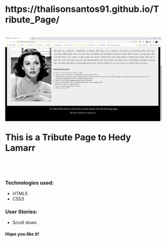 <h1>https://thalisonsantos91.github.io/Tribute_Page/<h1>
<img src="Assets/Animação.gif">


<p>This is a Tribute Page to Hedy Lamarr</p>

<br>
<h3>Technologies used: </h3>
<ul>
	<li>HTML5</li>
	<li>CSS3</li>
	
</ul>
<h3>User Stories: </h3>
<ul>
	<li>Scroll down</li>
	
</ul>

<h5>Hope you like it!</h5>
